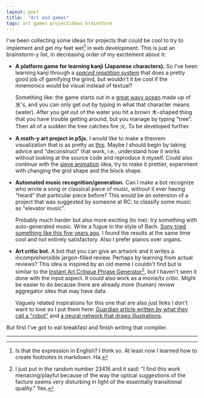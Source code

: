 ```yaml
---
layout: post
title:  "Art and games"
tags: art games projectideas brainstorm
---
```


I've been collecting some ideas for projects that could be cool to try to implement and get my feet wet[^1] in web development. This is just an brainstorm-y list, in decreasing order of my excitement about it:

* **A platform game for learning kanji (Japanese characters).**
    So I've been learning kanji through a [_spaced repetition_ system](https://www.wanikani.com) that does a pretty good job of gamifying the grind, but wouldn't it be cool if the mnemonics would be visual instead of textual? 
    
    Something like: the game starts out in a [great wavy ocean](https://en.wikipedia.org/wiki/The_Great_Wave_off_Kanagawa) made up of 水's, and you can only get out by typing in what that character means (water). After you get out of the water you hit a brown 木-shaped thing that you have trouble getting around, but you manage by typing "tree". Then all of a sudden the tree catches fire 火. To be developed further. 

* **A math-y art project in p5js.**
    I would like to make a theorem visualization that is as pretty as [this](https://ity.cool/dh). Maybe I should begin by taking advice and "deconstruct" that work, i.e., understand how it works without looking at the source code and reproduce it myself. Could also continue with the [sieve animation](https://mnopqr1.github.io/2021/02/15/eratosthenes-animated.html) idea, try to make it prettier, experiment with changing the grid shape and the block shape.

* **Automated music recognition/generation.**
    Can I make a bot recognize who wrote a song or classical piece of music, without it ever having "heard" that particular piece before? This would be an extension of a project that was suggested by someone at RC: to classify some music as "elevator music". 
    
    Probably much harder but also more exciting (to me): try something with auto-generated music. Write a fugue in the style of Bach. [Sony tried something like this five years ago](http://www.flow-machines.com/history/projects/deepbach-polyphonic-music-generation-bach-chorales/). I found the results at the same time cool and not entirely satisfactory. Also I prefer pianos over organs.

* **Art critic bot.**
    A bot that you can give an artwork and it writes a incomprehensible jargon-filled review. Perhaps by learning from actual reviews? This idea is inspired by an old meme I couldn't find but is similar to the [Instant Art Critique Phrase Generator](http://www.pixmaven.com/phrase_generator.html)[^2], but I haven't seen it done with the input aspect. It could also work as a movie/tv critic. Might be easier to do because there are already more (human) review aggregator sites that may have data.

    Vaguely related inspirations for this one that are also just links I don't want to lose so I put them here: [Guardian article written by what they call a "robot"](https://www.theguardian.com/commentisfree/2020/sep/08/robot-wrote-this-article-gpt-3) and [a neural network that draws illustrations](https://openai.com/blog/dall-e/).

But first I've got to eat breakfast and finish writing that compiler. 

---

[^1]: Is that the expression in English? I think so. At least now I learned how to create footnotes in markdown. Ha. 

[^2]: I just put in the random number 23416 and it said: "I find this work menacing/playful because of the way the optical suggestions of the facture seems very disturbing in light of the essentially transitional quality." Yes.